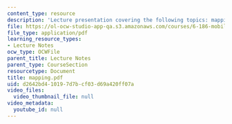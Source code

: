 ```yaml
---
content_type: resource
description: 'Lecture presentation covering the following topics: mapping and navigation.'
file: https://ol-ocw-studio-app-qa.s3.amazonaws.com/courses/6-186-mobile-autonomous-systems-laboratory-january-iap-2005/d2642bd410197d7bcf03d69a420ff07a_mapping.pdf
file_type: application/pdf
learning_resource_types:
- Lecture Notes
ocw_type: OCWFile
parent_title: Lecture Notes
parent_type: CourseSection
resourcetype: Document
title: mapping.pdf
uid: d2642bd4-1019-7d7b-cf03-d69a420ff07a
video_files:
  video_thumbnail_file: null
video_metadata:
  youtube_id: null
---
```


